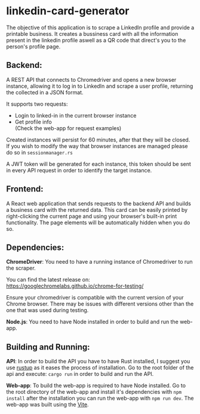 # linkedin-card-generator

The objective of this application is to scrape a LinkedIn profile and provide a printable business. It creates a bussiness card with all the information present in the linkedin profile aswell as a QR code that direct's you to the person's profile page.

## Backend:

A REST API that connects to Chromedriver and opens a new browser instance, allowing it to log in to LinkedIn and scrape a user profile, returning the collected in a JSON format.

It supports two requests:

- Login to linked-in in the current browser instance
- Get profile info <br>
(Check the web-app for request examples)

Created instances will persist for 60 minutes, after that they will be closed. If you wish to modify the way that browser instances are managed please do so in `sessionmanager.rs`

A JWT token will be generated for each instance, this token should be sent in every API request in order to identify the target instance.

## Frontend:

A React web application that sends requests to the backend API and builds a business card with the returned data. This card can be easily printed by right-clicking the current page and using your browser's built-in print functionality. The page elements will be automatically hidden when you do so. 

## Dependencies:

**ChromeDriver**: 
You need to have a running instance of Chromedriver to run the scraper.

You can find the latest release on:
https://googlechromelabs.github.io/chrome-for-testing/

Ensure your chromedriver is compatible with the current version of your Chrome browser.
There may be issues with different versions other than the one that was used during testing.

**Node.js**:
You need to have Node installed in order to build and run the web-app.

## Building and Running:
**API**: 
In order to build the API you have to have Rust installed, I suggest you use [rustup](https://rustup.rs/) as it eases the process of installation.
Go to the root folder of the api and execute: ```cargo run``` in order to build and run the API.

**Web-app**:
To build the web-app is required to have Node installed. Go to the root directory of the web-app and install it's dependencies with `npm install` after the installation you can run the web-app with `npm run dev`. The web-app was built using the [Vite](https://vitejs.dev/).
